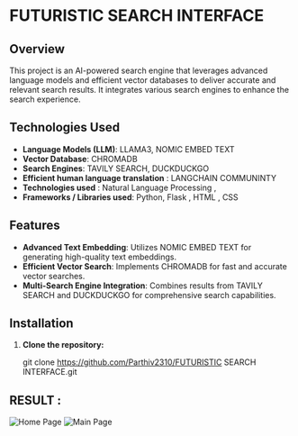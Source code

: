 # FUTURISTIC SEARCH INTERFACE

## Overview
This project is an AI-powered search engine that leverages advanced language models and efficient vector databases to deliver accurate and relevant search results. It integrates various search engines to enhance the search experience.

## Technologies Used
- **Language Models (LLM)**: LLAMA3, NOMIC EMBED TEXT
- **Vector Database**: CHROMADB
- **Search Engines**: TAVILY SEARCH, DUCKDUCKGO
- **Efficient human language translation** : LANGCHAIN COMMUNINTY
- **Technologies used** : Natural Language Processing ,
- **Frameworks / Libraries used**: Python, Flask , HTML , CSS 

## Features
- **Advanced Text Embedding**: Utilizes NOMIC EMBED TEXT for generating high-quality text embeddings.
- **Efficient Vector Search**: Implements CHROMADB for fast and accurate vector searches.
- **Multi-Search Engine Integration**: Combines results from TAVILY SEARCH and DUCKDUCKGO for comprehensive search capabilities.

## Installation

1. **Clone the repository:**
   
   git clone https://github.com/Parthiv2310/FUTURISTIC SEARCH INTERFACE.git

## RESULT :
![Home Page](https://github.com/Sameer12062003/FUTURISTIC-SEARCH-INTERFACE/assets/130920137/dfae09c4-8853-4775-bd14-200c8a6b4b41)
![Main Page](https://github.com/Sameer12062003/FUTURISTIC-SEARCH-INTERFACE/assets/130920137/668f5a5e-41ba-4bd1-bfdb-2700b097c576)


   
